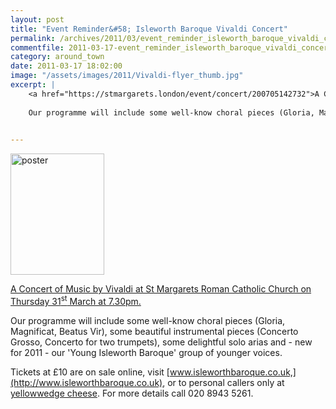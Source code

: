 ```yaml
---
layout: post
title: "Event Reminder&#58; Isleworth Baroque Vivaldi Concert"
permalink: /archives/2011/03/event_reminder_isleworth_baroque_vivaldi_concert.html
commentfile: 2011-03-17-event_reminder_isleworth_baroque_vivaldi_concert
category: around_town
date: 2011-03-17 18:02:00
image: "/assets/images/2011/Vivaldi-flyer_thumb.jpg"
excerpt: |
    <a href="https://stmargarets.london/event/concert/200705142732">A Concert of Music by Vivaldi at St Margarets Roman Catholic Church on Thursday 31<sup>st</sup> March at 7.30pm.</a>
    
    Our programme will include some well-know choral pieces (Gloria, Magnificat, Beatus Vir), some beautiful instrumental pieces (Concerto Grosso, Concerto for two trumpets), some delightful solo arias and - new for 2011 -  our 'Young Isleworth Baroque' group of younger voices.
    

---
```


<a href="/assets/images/2011/Vivaldi-flyer.jpg" title="See larger version of - poster"><img src="/assets/images/2011/Vivaldi-flyer_thumb.jpg" width="150" height="194" alt="poster" class="photo right" /></a>

[A Concert of Music by Vivaldi at St Margarets Roman Catholic Church on Thursday 31<sup>st</sup> March at 7.30pm.](/event/concert/200705142732)

Our programme will include some well-know choral pieces (Gloria, Magnificat, Beatus Vir), some beautiful instrumental pieces (Concerto Grosso, Concerto for two trumpets), some delightful solo arias and - new for 2011 - our 'Young Isleworth Baroque' group of younger voices.

Tickets at £10 are on sale online, visit [www.isleworthbaroque.co.uk,](http://www.isleworthbaroque.co.uk), or to personal callers only at [yellowwedge cheese](/directory/grocery/200711270904). For more details call 020 8943 5261.
